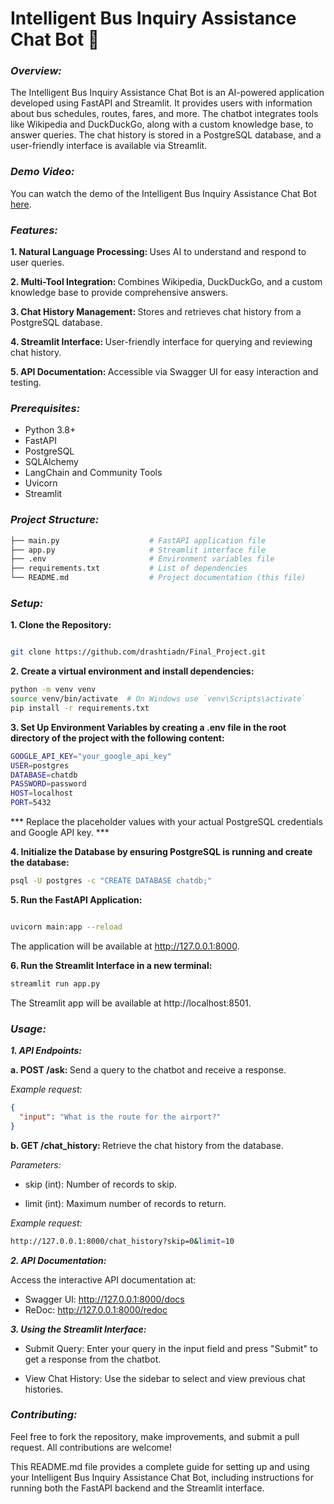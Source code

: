 # Intelligent Bus Inquiry Assistance Chat Bot 🚌

### <i> Overview: </i>
The Intelligent Bus Inquiry Assistance Chat Bot is an AI-powered application developed using FastAPI and Streamlit. It provides users with information about bus schedules, routes, fares, and more. The chatbot integrates tools like Wikipedia and DuckDuckGo, along with a custom knowledge base, to answer queries. The chat history is stored in a PostgreSQL database, and a user-friendly interface is available via Streamlit.

### <i> Demo Video: </i>

You can watch the demo of the Intelligent Bus Inquiry Assistance Chat Bot [here](https://www.loom.com/share/4b9b591ae3ad4b9e8a41e12bcdd00160?sid=f25c72e3-bd26-429a-8c67-868be977a0c3).

### <i> Features: </i>

<b> 1. Natural Language Processing: </b> Uses AI to understand and respond to user queries.

<b> 2. Multi-Tool Integration: </b> Combines Wikipedia, DuckDuckGo, and a custom knowledge base to provide comprehensive answers.

<b> 3. Chat History Management: </b> Stores and retrieves chat history from a PostgreSQL database.

<b> 4. Streamlit Interface: </b> User-friendly interface for querying and reviewing chat history.

<b> 5. API Documentation: </b> Accessible via Swagger UI for easy interaction and testing.

### <i> Prerequisites: </i>

- Python 3.8+
- FastAPI
- PostgreSQL
- SQLAlchemy
- LangChain and Community Tools
- Uvicorn
- Streamlit


### <i> Project Structure: </i>

``` bash
├── main.py                    # FastAPI application file
├── app.py                     # Streamlit interface file
├── .env                       # Environment variables file
├── requirements.txt           # List of dependencies
└── README.md                  # Project documentation (this file)
```

### <i> Setup: </i>

<b> 1. Clone the Repository: </b>
   
```bash

git clone https://github.com/drashtiadn/Final_Project.git

```
<b> 2. Create a virtual environment and install dependencies: </b>

```bash
python -m venv venv
source venv/bin/activate  # On Windows use `venv\Scripts\activate`
pip install -r requirements.txt

```

<b> 3. Set Up Environment Variables by creating a .env file in the root directory of the project with the following content: </b>

```bash
GOOGLE_API_KEY="your_google_api_key"
USER=postgres
DATABASE=chatdb
PASSWORD=password
HOST=localhost
PORT=5432
```

*** Replace the placeholder values with your actual PostgreSQL credentials and Google API key. ***

<b> 4. Initialize the Database by ensuring PostgreSQL is running and create the database: </b>

```bash
psql -U postgres -c "CREATE DATABASE chatdb;"
```

<b> 5. Run the FastAPI Application: </b>

```bash

uvicorn main:app --reload
```
The application will be available at http://127.0.0.1:8000.


<b> 6. Run the Streamlit Interface in a new terminal: </b>

```bash
streamlit run app.py
```

The Streamlit app will be available at http://localhost:8501.

### <i> Usage: </i>

<b> <i> 1. API Endpoints: </i> </b>

<b>         a. POST /ask: </b> Send a query to the chatbot and receive a response.

<i> Example request: </i>
```json
{
  "input": "What is the route for the airport?"
}
```


<b>         b. GET /chat_history: </b> Retrieve the chat history from the database.

<i> Parameters:</i>

- skip (int): Number of records to skip.

- limit (int):  Maximum number of records to return.

<i> Example request: </i>

```bash
http://127.0.0.1:8000/chat_history?skip=0&limit=10
```

<b> <i>2. API Documentation: </i> </b>

Access the interactive API documentation at:

- Swagger UI: http://127.0.0.1:8000/docs
- ReDoc: http://127.0.0.1:8000/redoc

<b> <i>3. Using the Streamlit Interface: </i> </b>

- Submit Query: Enter your query in the input field and press "Submit" to get a response from the chatbot.

- View Chat History: Use the sidebar to select and view previous chat histories.

### <i> Contributing: </i>
Feel free to fork the repository, make improvements, and submit a pull request. All contributions are welcome!

This README.md file provides a complete guide for setting up and using your Intelligent Bus Inquiry Assistance Chat Bot, including instructions for running both the FastAPI backend and the Streamlit interface.
